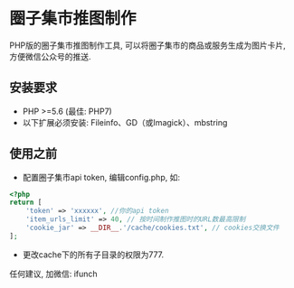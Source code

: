 # 圈子集市推图制作
PHP版的圈子集市推图制作工具, 可以将圈子集市的商品或服务生成为图片卡片, 方便微信公众号的推送.

## 安装要求

- PHP >=5.6 (最佳: PHP7)
- 以下扩展必须安装: Fileinfo、GD（或Imagick）、mbstring

## 使用之前
- 配置圈子集市api token, 编辑config.php, 如:
```php
<?php
return [
    'token' => 'xxxxxx', //你的api token
    'item_urls_limit' => 40, // 按时间制作推图时的URL数最高限制
    'cookie_jar' => __DIR__.'/cache/cookies.txt', // cookies交换文件
];
```
- 更改cache下的所有子目录的权限为777.

任何建议, 加微信: ifunch
